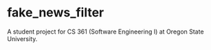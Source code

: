 # fake_news_filter
A student project for CS 361 (Software Engineering I) at Oregon State University.
